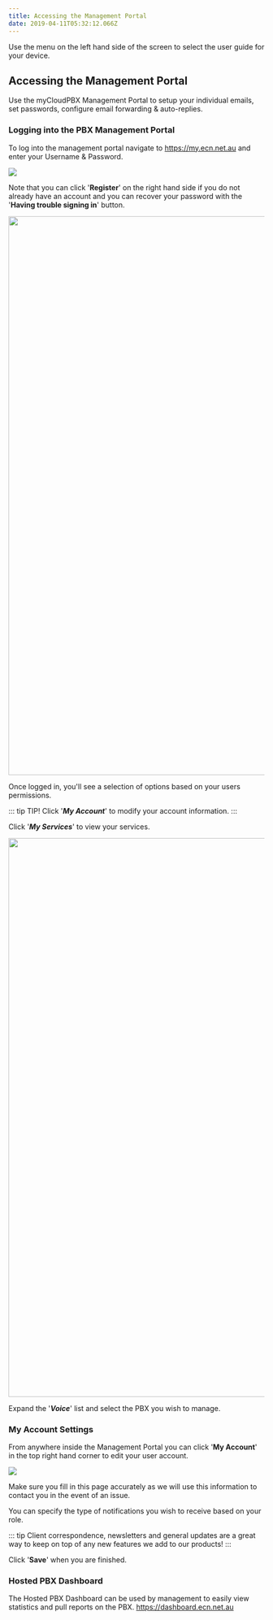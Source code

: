 ```yaml
---
title: Accessing the Management Portal
date: 2019-04-11T05:32:12.066Z
---
```

Use the menu on the left hand side of the screen to select the user guide for your device.

## Accessing the Management Portal

Use the myCloudPBX Management Portal to setup your individual emails, set passwords, configure email forwarding & auto-replies.

### Logging into the PBX Management Portal

To log into the management portal navigate to <https://my.ecn.net.au> and enter your Username & Password.

<img style="width: auto; height: auto;" src="/images/screen-shot-2019-04-15-at-2.49.17-pm.png">

Note that you can click '**Register**' on the right hand side if you do not already have an account and you can recover your password with the '**Having trouble signing in**' button.

<img style="width: 1100px; height: auto;" src="/images/pbx-logging-in-1.png">

Once logged in, you'll see a selection of options based on your users permissions.

::: tip TIP!
Click '_**My Account**_' to modify your account information.
:::

Click '_**My Services**_' to view your services.

<img style="width: 1100px; height: auto;" src="/images/pbx-logging-in-2.png">

Expand the '_**Voice**_' list and select the PBX you wish to manage.

### My Account Settings

From anywhere inside the Management Portal you can click '**My Account**' in the top right hand corner to edit your user account.

<img style="width: auto; height: auto;" src="/images/my_account.png">

Make sure you fill in this page accurately as we will use this information to contact you in the event of an issue.

You can specify the type of notifications you wish to receive based on your role.

::: tip
Client correspondence, newsletters and general updates are a great way to keep on top of any new features we add to our products!
:::

Click '**Save**' when you are finished.



### Hosted PBX Dashboard

The Hosted PBX Dashboard can be used by management to easily view statistics and pull reports on the PBX.
<https://dashboard.ecn.net.au>

